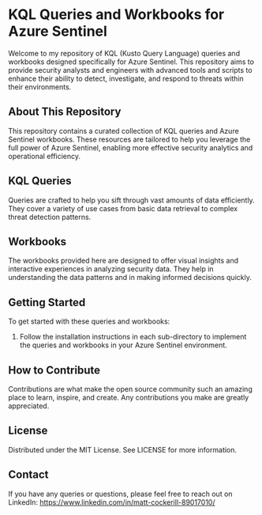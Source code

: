 # KQL Queries and Workbooks for Azure Sentinel
Welcome to my repository of KQL (Kusto Query Language) queries and workbooks designed specifically for Azure Sentinel. This repository aims to provide security analysts and engineers with advanced tools and scripts to enhance their ability to detect, investigate, and respond to threats within their environments.

## About This Repository
This repository contains a curated collection of KQL queries and Azure Sentinel workbooks. These resources are tailored to help you leverage the full power of Azure Sentinel, enabling more effective security analytics and operational efficiency.

## KQL Queries
Queries are crafted to help you sift through vast amounts of data efficiently. They cover a variety of use cases from basic data retrieval to complex threat detection patterns.

## Workbooks
The workbooks provided here are designed to offer visual insights and interactive experiences in analyzing security data. They help in understanding the data patterns and in making informed decisions quickly.

## Getting Started
To get started with these queries and workbooks:

1. Follow the installation instructions in each sub-directory to implement the queries and workbooks in your Azure Sentinel environment.

## How to Contribute
Contributions are what make the open source community such an amazing place to learn, inspire, and create. Any contributions you make are greatly appreciated.

## License
Distributed under the MIT License. See LICENSE for more information.

## Contact
If you have any queries or questions, please feel free to reach out on LinkedIn:
https://www.linkedin.com/in/matt-cockerill-89017010/
